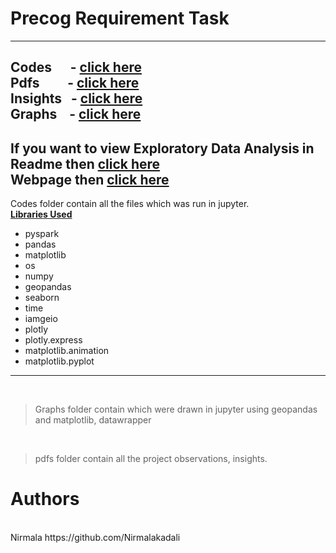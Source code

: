 # Precog Requirement Task
---
Codes &nbsp;&nbsp;&nbsp;&nbsp;&nbsp;- <a href="https://github.com/Nirmalakadali/Judges_dats_EDA/tree/main/codes"> click here</a>
<br/>
Pdfs &nbsp;&nbsp;&nbsp;&nbsp;&nbsp;&nbsp;&nbsp;  - <a href="https://github.com/Nirmalakadali/Judges_dats_EDA/tree/main/pdfs"> click here </a>
<br/>
Insights &nbsp;&nbsp;- <a href="https://github.com/Nirmalakadali/Judges_dats_EDA/blob/main/Insights.pdf"> click here </a>
<br/>
Graphs &nbsp;&nbsp; - <a href="https://github.com/Nirmalakadali/Judges_dats_EDA/tree/main/graphs"> click here </a>
<br/>
---
If you want to view Exploratory Data Analysis in 
 <br/> Readme then <a href="https://github.com/Nirmalakadali/Judges_dats_EDA/blob/main/judiciary.md"> click here</a>
 <br/> Webpage then <a href="https://judiciaryeda.netlify.app/"> click here</a>
<br/>
---
Codes folder contain all the files which was run in jupyter.
<br/>
<b><u>Libraries Used</u></b>
- pyspark
- pandas
- matplotlib
- os
- numpy
- geopandas
- seaborn
- time
- iamgeio
- plotly
- plotly.express
- matplotlib.animation
- matplotlib.pyplot
---
<br/>
<blockquote>
Graphs folder contain which were drawn in jupyter using geopandas and matplotlib, datawrapper 
</blockquote>
<br/>
<blockquote>
pdfs folder contain all the project observations, insights.
 </blockquote>
 
 # <b>Authors</b>
 <br/>
 Nirmala   https://github.com/Nirmalakadali
